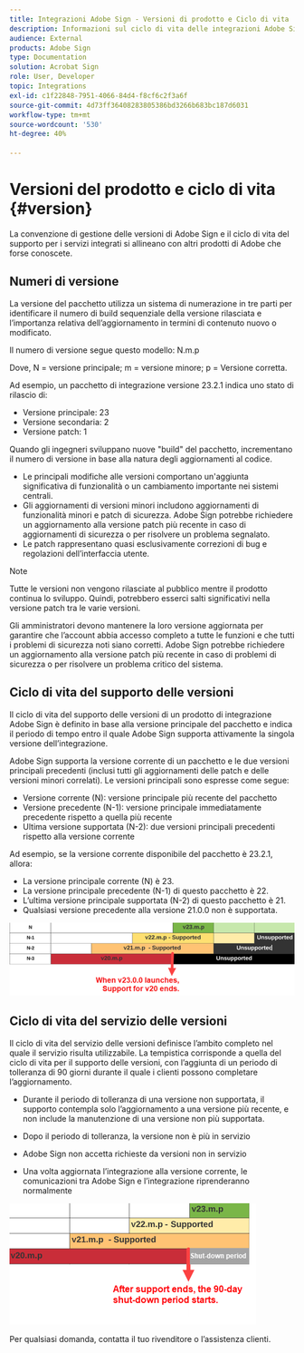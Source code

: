 ```yaml
---
title: Integrazioni Adobe Sign - Versioni di prodotto e Ciclo di vita
description: Informazioni sul ciclo di vita delle integrazioni Adobe Sign
audience: External
products: Adobe Sign
type: Documentation
solution: Acrobat Sign
role: User, Developer
topic: Integrations
exl-id: c1f22848-7951-4066-84d4-f8cf6c2f3a6f
source-git-commit: 4d73ff36408283805386bd3266b683bc187d6031
workflow-type: tm+mt
source-wordcount: '530'
ht-degree: 40%

---
```


# Versioni del prodotto e ciclo di vita {#version}

La convenzione di gestione delle versioni di Adobe Sign e il ciclo di vita del supporto per i servizi integrati si allineano con altri prodotti di Adobe che forse conoscete.

## Numeri di versione

La versione del pacchetto utilizza un sistema di numerazione in tre parti per identificare il numero di build sequenziale della versione rilasciata e l’importanza relativa dell’aggiornamento in termini di contenuto nuovo o modificato.

Il numero di versione segue questo modello: N.m.p

Dove, N = versione principale; m = versione minore; p = Versione corretta.

Ad esempio, un pacchetto di integrazione versione 23.2.1 indica uno stato di rilascio di:

* Versione principale: 23
* Versione secondaria: 2
* Versione patch: 1

Quando gli ingegneri sviluppano nuove &quot;build&quot; del pacchetto, incrementano il numero di versione in base alla natura degli aggiornamenti al codice.

* Le principali modifiche alle versioni comportano un&#39;aggiunta significativa di funzionalità o un cambiamento importante nei sistemi centrali.
* Gli aggiornamenti di versioni minori includono aggiornamenti di funzionalità minori e patch di sicurezza. Adobe Sign potrebbe richiedere un aggiornamento alla versione patch più recente in caso di aggiornamenti di sicurezza o per risolvere un problema segnalato.
* Le patch rappresentano quasi esclusivamente correzioni di bug e regolazioni dell’interfaccia utente.

>[!NOTE]
>
>Tutte le versioni non vengono rilasciate al pubblico mentre il prodotto continua lo sviluppo. Quindi, potrebbero esserci salti significativi nella versione patch tra le varie versioni.

Gli amministratori devono mantenere la loro versione aggiornata per garantire che l’account abbia accesso completo a tutte le funzioni e che tutti i problemi di sicurezza noti siano corretti. Adobe Sign potrebbe richiedere un aggiornamento alla versione patch più recente in caso di problemi di sicurezza o per risolvere un problema critico del sistema.

## Ciclo di vita del supporto delle versioni

Il ciclo di vita del supporto delle versioni di un prodotto di integrazione Adobe Sign è definito in base alla versione principale del pacchetto e indica il periodo di tempo entro il quale Adobe Sign supporta attivamente la singola versione dell’integrazione.

Adobe Sign supporta la versione corrente di un pacchetto e le due versioni principali precedenti (inclusi tutti gli aggiornamenti delle patch e delle versioni minori correlati). Le versioni principali sono espresse come segue:

* Versione corrente (N): versione principale più recente del pacchetto
* Versione precedente (N-1): versione principale immediatamente precedente rispetto a quella più recente
* Ultima versione supportata (N-2): due versioni principali precedenti rispetto alla versione corrente

Ad esempio, se la versione corrente disponibile del pacchetto è 23.2.1, allora:

* La versione principale corrente (N) è 23.
* La versione principale precedente (N-1) di questo pacchetto è 22.
* L’ultima versione principale supportata (N-2) di questo pacchetto è 21.
* Qualsiasi versione precedente alla versione 21.0.0 non è supportata.

![Tabella delle versioni](images/version_chart.png)

## Ciclo di vita del servizio delle versioni

Il ciclo di vita del servizio delle versioni definisce l’ambito completo nel quale il servizio risulta utilizzabile. La tempistica corrisponde a quella del ciclo di vita per il supporto delle versioni, con l’aggiunta di un periodo di tolleranza di 90 giorni durante il quale i clienti possono completare l’aggiornamento.

* Durante il periodo di tolleranza di una versione non supportata, il supporto contempla solo l’aggiornamento a una versione più recente, e non include la manutenzione di una versione non più supportata.
* Dopo il periodo di tolleranza, la versione non è più in servizio

* Adobe Sign non accetta richieste da versioni non in servizio
* Una volta aggiornata l’integrazione alla versione corrente, le comunicazioni tra Adobe Sign e l’integrazione riprenderanno normalmente

![Periodo di chiusura](images/shutdown_period.png)

Per qualsiasi domanda, contatta il tuo rivenditore o l’assistenza clienti.
